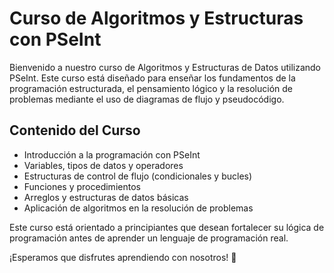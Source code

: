 # Curso de Algoritmos y Estructuras con PSeInt

Bienvenido a nuestro curso de Algoritmos y Estructuras de Datos utilizando PSeInt. Este curso está diseñado para enseñar los fundamentos de la programación estructurada, el pensamiento lógico y la resolución de problemas mediante el uso de diagramas de flujo y pseudocódigo.

## Contenido del Curso

- Introducción a la programación con PSeInt
- Variables, tipos de datos y operadores
- Estructuras de control de flujo (condicionales y bucles)
- Funciones y procedimientos
- Arreglos y estructuras de datos básicas
- Aplicación de algoritmos en la resolución de problemas

Este curso está orientado a principiantes que desean fortalecer su lógica de programación antes de aprender un lenguaje de programación real. 

¡Esperamos que disfrutes aprendiendo con nosotros! 🚀